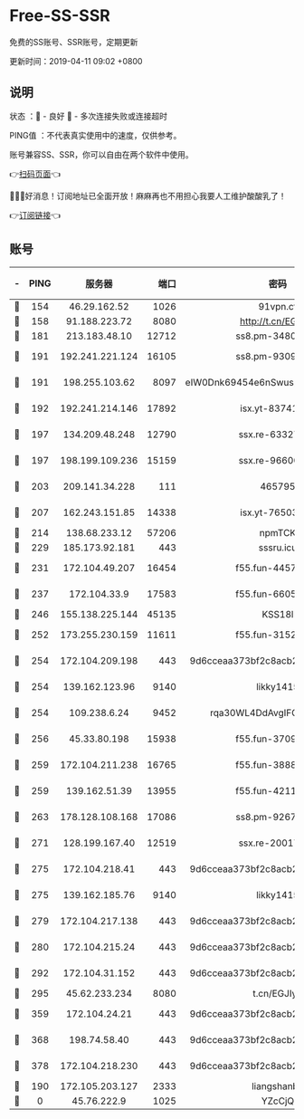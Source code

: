# Free-SS-SSR

免费的SS账号、SSR账号，定期更新

更新时间：2019-04-11 09:02 +0800

## 说明

状态     ：🙂 - 良好 🙁 - 多次连接失败或连接超时

PING值   ：不代表真实使用中的速度，仅供参考。

账号兼容SS、SSR，你可以自由在两个软件中使用。

👉[扫码页面](https://liesauer.github.io/Free-SS-SSR/)👈

🎉🎉🎉好消息！订阅地址已全面开放！麻麻再也不用担心我要人工维护酸酸乳了！

👉[订阅链接](https://www.liesauer.net/yogurt/subscribe?ACCESS_TOKEN=DAYxR3mMaZAsaqUb)👈

## 账号

|-|PING|服务器|端口|密码|加密方式|区域|
|:----:|:----:|:-----:|-----:|:----:|:----:|:----:|
|🙂|154|46.29.162.52|1026|91vpn.cf|rc4-md5|RU|
|🙂|158|91.188.223.72|8080|http://t.cn/EGJIyrl|rc4-md5|RU|
|🙂|181|213.183.48.10|12712|ss8.pm-34809134|rc4-md5|RU|
|🙂|191|192.241.221.124|16105|ss8.pm-93095880|aes-256-cfb|US|
|🙂|191|198.255.103.62|8097|eIW0Dnk69454e6nSwuspv9DmS201tQ0D|aes-256-cfb|US|
|🙂|192|192.241.214.146|17892|isx.yt-83741234|aes-256-cfb|US|
|🙂|197|134.209.48.248|12790|ssx.re-63327109|aes-256-cfb|US|
|🙂|197|198.199.109.236|15159|ssx.re-96600501|aes-256-cfb|US|
|🙂|203|209.141.34.228|111|465795|aes-256-cfb|US|
|🙂|207|162.243.151.85|14338|isx.yt-76503721|aes-256-cfb|US|
|🙂|214|138.68.233.12|57206|npmTCK|rc4-md5|US|
|🙂|229|185.173.92.181|443|sssru.icu|rc4-md5|RU|
|🙂|231|172.104.49.207|16454|f55.fun-44571125|aes-256-cfb|SG|
|🙂|237|172.104.33.9|17583|f55.fun-66050377|aes-256-cfb|SG|
|🙂|246|155.138.225.144|45135|KSS18l|rc4-md5|US|
|🙂|252|173.255.230.159|11611|f55.fun-31525940|aes-256-cfb|US|
|🙂|254|172.104.209.198|443|9d6cceaa373bf2c8acb22e60b6a58be6|aes-256-cfb|US|
|🙂|254|139.162.123.96|9140|likky1415|aes-256-cfb|JP|
|🙂|254|109.238.6.24|9452|rqa30WL4DdAvgIFG6Fs3znzTa|aes-256-cfb|FR|
|🙂|256|45.33.80.198|15938|f55.fun-37093632|aes-256-cfb|US|
|🙂|259|172.104.211.238|16765|f55.fun-38882804|aes-256-cfb|US|
|🙂|259|139.162.51.39|13955|f55.fun-42110980|aes-256-cfb|SG|
|🙂|263|178.128.108.168|17086|ss8.pm-92671065|aes-256-cfb|SG|
|🙂|271|128.199.167.40|12519|ssx.re-20017182|aes-256-cfb|SG|
|🙂|275|172.104.218.41|443|9d6cceaa373bf2c8acb22e60b6a58be6|aes-256-cfb|US|
|🙂|275|139.162.185.76|9140|likky1415|aes-256-cfb|DE|
|🙂|279|172.104.217.138|443|9d6cceaa373bf2c8acb22e60b6a58be6|aes-256-cfb|US|
|🙂|280|172.104.215.24|443|9d6cceaa373bf2c8acb22e60b6a58be6|aes-256-cfb|US|
|🙂|292|172.104.31.152|443|9d6cceaa373bf2c8acb22e60b6a58be6|aes-256-cfb|US|
|🙂|295|45.62.233.234|8080|t.cn/EGJIyrl|rc4-md5|CA|
|🙂|359|172.104.24.21|443|9d6cceaa373bf2c8acb22e60b6a58be6|aes-256-cfb|US|
|🙂|368|198.74.58.40|443|9d6cceaa373bf2c8acb22e60b6a58be6|aes-256-cfb|US|
|🙂|378|172.104.218.230|443|9d6cceaa373bf2c8acb22e60b6a58be6|aes-256-cfb|US|
|🙂|190|172.105.203.127|2333|liangshanbo|chacha20|JP|
|🙁|0|45.76.222.9|1025|YZcCjQ|rc4-md5|JP|
